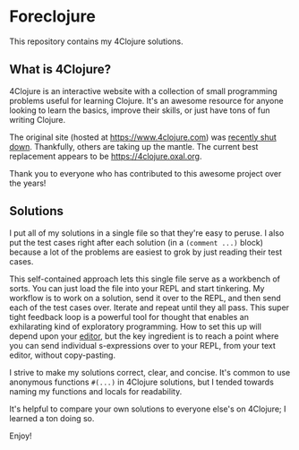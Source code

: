 # Foreclojure
This repository contains my 4Clojure solutions.

## What is 4Clojure?
4Clojure is an interactive website with a collection of small programming
problems useful for learning Clojure. It's an awesome resource for anyone
looking to learn the basics, improve their skills, or just have tons of fun
writing Clojure.

The original site (hosted at https://www.4clojure.com) was [recently shut
down](https://groups.google.com/g/clojure/c/ZWmDEzvn-Js?pli=1). Thankfully,
others are taking up the mantle. The current best replacement appears to be
https://4clojure.oxal.org.

Thank you to everyone who has contributed to this awesome project over the
years!

## Solutions
I put all of my solutions in a single file so that they're easy to peruse. I
also put the test cases right after each solution (in a `(comment ...)` block)
because a lot of the problems are easiest to grok by just reading their test
cases.

This self-contained approach lets this single file serve as a workbench of
sorts. You can just load the file into your REPL and start tinkering. My
workflow is to work on a solution, send it over to the REPL, and then send each
of the test cases over. Iterate and repeat until they all pass. This super tight
feedback loop is a powerful tool for thought that enables an exhilarating kind
of exploratory programming. How to set this up will depend upon your
[editor](https://clojure.org/community/tools), but the key ingredient is to
reach a point where you can send individual s-expressions over to your REPL,
from your text editor, without copy-pasting.

I strive to make my solutions correct, clear, and concise. It's common to use
anonymous functions `#(...)` in 4Clojure solutions, but I tended towards naming
my functions and locals for readability.

It's helpful to compare your own solutions to everyone else's on 4Clojure; I
learned a ton doing so.

Enjoy!
